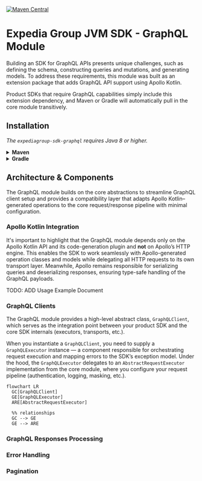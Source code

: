 [![Maven Central](https://img.shields.io/maven-central/v/com.expediagroup/expediagroup-sdk-graphql.svg)](https://search.maven.org/artifact/com.expediagroup/expediagroup-sdk-graphql)

# Expedia Group JVM SDK - GraphQL Module
Building an SDK for GraphQL APIs presents unique challenges, such as defining the schema, constructing queries and mutations, and generating models. To address these requirements, this module was built as an extension package that adds GraphQL API support using Apollo Kotlin.

Product SDKs that require GraphQL capabilities simply include this extension dependency, and Maven or Gradle will automatically pull in the core module transitively.

## Installation

_The `expediagroup-sdk-graphql` requires Java 8 or higher._

<details>
  <summary><strong>Maven</strong></summary>

  Add the `expediagroup-sdk-graphql` as a dependency in your `pom.xml`:

  ```xml
  <dependency>
    <groupId>com.expediagroup</groupId>
    <artifactId>expediagroup-sdk-graphql</artifactId>
    <version>{latest-version}</version>
  </dependency>
  ```
</details>


<details>
  <summary><strong>Gradle</strong></summary>

  Add the `expediagroup-sdk-graphql` as a dependency in your `build.gradle`:

  ```gradle
  implementation 'com.expediagroup:expediagroup-sdk-graphql:{latest-version}'
  ```
</details>

## Architecture & Components
The GraphQL module builds on the core abstractions to streamline GraphQL client setup and provides a compatibility layer that adapts Apollo Kotlin–generated operations to the core request/response pipeline with minimal configuration.

### Apollo Kotlin Integration
It's important to highlight that the GraphQL module depends only on the Apollo Kotlin API and its code-generation plugin and **not** on Apollo’s HTTP engine. This enables the SDK to work seamlessly with Apollo-generated operation classes and models while delegating all HTTP requests to its own transport layer. Meanwhile, Apollo remains responsible for serializing queries and deserializing responses, ensuring type-safe handling of the GraphQL payloads.

TODO: ADD Usage Example Document

### GraphQL Clients
The GraphQL module provides a high-level abstract class, `GraphQLClient`, which serves as the integration point between your product SDK and the core SDK internals (executors, transports, etc.). 

When you instantiate a `GraphQLClient`, you need to supply a `GraphQLExecutor` instance — a component responsible for orchestrating request execution and mapping errors to the SDK’s exception model. Under the hood, the `GraphQLExecutor` delegates to an `AbstractRequestExecutor` implementation from the core module, where you configure your request pipeline (authentication, logging, masking, etc.).

```mermaid
flowchart LR
  GC[GraphQLClient]
  GE[GraphQLExecutor]
  ARE[AbstractRequestExecutor]

  %% relationships
  GC --> GE
  GE --> ARE
```

### GraphQL Responses Processing

### Error Handling

### Pagination
















